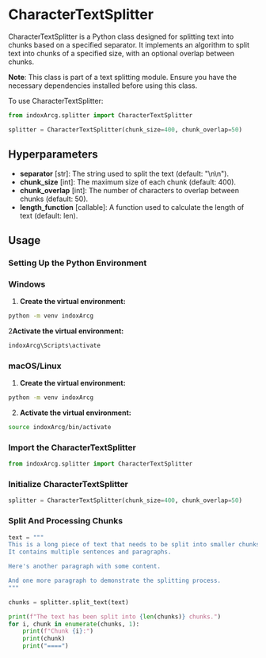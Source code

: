 # CharacterTextSplitter

CharacterTextSplitter is a Python class designed for splitting text into chunks based on a specified separator. It implements an algorithm to split text into chunks of a specified size, with an optional overlap between chunks.

**Note**: This class is part of a text splitting module. Ensure you have the necessary dependencies installed before using this class.

To use CharacterTextSplitter:

```python
from indoxArcg.splitter import CharacterTextSplitter

splitter = CharacterTextSplitter(chunk_size=400, chunk_overlap=50)
```

## Hyperparameters

- **separator** [str]: The string used to split the text (default: "\n\n").
- **chunk_size** [int]: The maximum size of each chunk (default: 400).
- **chunk_overlap** [int]: The number of characters to overlap between chunks (default: 50).
- **length_function** [callable]: A function used to calculate the length of text (default: len).

## Usage

### Setting Up the Python Environment

### Windows

1. **Create the virtual environment:**

```bash
python -m venv indoxArcg
```

2**Activate the virtual environment:**

```bash
indoxArcg\Scripts\activate
```

### macOS/Linux

1. **Create the virtual environment:**

```bash
python -m venv indoxArcg
```

2. **Activate the virtual environment:**

```bash
source indoxArcg/bin/activate
```

### Import the CharacterTextSplitter

```python
from indoxArcg.splitter import CharacterTextSplitter
```

### Initialize CharacterTextSplitter

```python
splitter = CharacterTextSplitter(chunk_size=400, chunk_overlap=50)
```

### Split And Processing Chunks

```python
text = """
This is a long piece of text that needs to be split into smaller chunks.
It contains multiple sentences and paragraphs.

Here's another paragraph with some content.

And one more paragraph to demonstrate the splitting process.
"""

chunks = splitter.split_text(text)

print(f"The text has been split into {len(chunks)} chunks.")
for i, chunk in enumerate(chunks, 1):
    print(f"Chunk {i}:")
    print(chunk)
    print("====")
```
